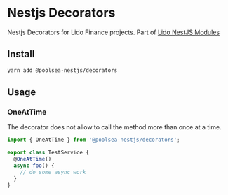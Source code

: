 # Nestjs Decorators

Nestjs Decorators for Lido Finance projects.
Part of [Lido NestJS Modules](https://github.com/lidofinance/lido-nestjs-modules/#readme)

## Install

```bash
yarn add @poolsea-nestjs/decorators
```

## Usage

### OneAtTime

The decorator does not allow to call the method more than once at a time.

```ts
import { OneAtTime } from '@poolsea-nestjs/decorators';

export class TestService {
  @OneAtTime()
  async foo() {
    // do some async work
  }
}
```
